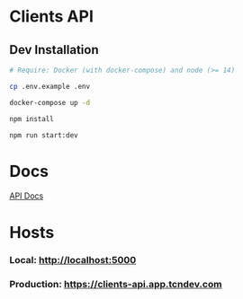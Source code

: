 # Clients API

## Dev Installation

```bash
# Require: Docker (with docker-compose) and node (>= 14)

cp .env.example .env

docker-compose up -d

npm install

npm run start:dev
```

# Docs
[API Docs](http://localhost:5000/docs)

# Hosts

### Local: <http://localhost:5000>
### Production: <https://clients-api.app.tcndev.com>